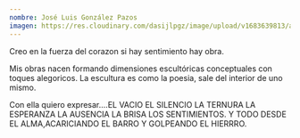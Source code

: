 ```yaml
---
nombre: José Luis González Pazos
imagen: https://res.cloudinary.com/dasijlpgz/image/upload/v1683639813/artistas/Jos%C3%A9%20Luis%20Gonz%C3%A1lez%20Pazos/foto_manos_2.jpg
---
```

Creo en la fuerza del corazon si hay sentimiento hay obra. 

Mis obras nacen formando dimensiones escultóricas conceptuales con toques alegoricos. La escultura es como la poesia, sale del interior de uno mismo.


Con ella quiero expresar....EL VACIO
                                           EL SILENCIO
                                           LA TERNURA
                                           LA ESPERANZA
                                           LA AUSENCIA
                                           LA BRISA
                                           LOS SENTIMIENTOS.
 Y TODO DESDE EL ALMA,ACARICIANDO EL BARRO Y GOLPEANDO EL HIERRRO.